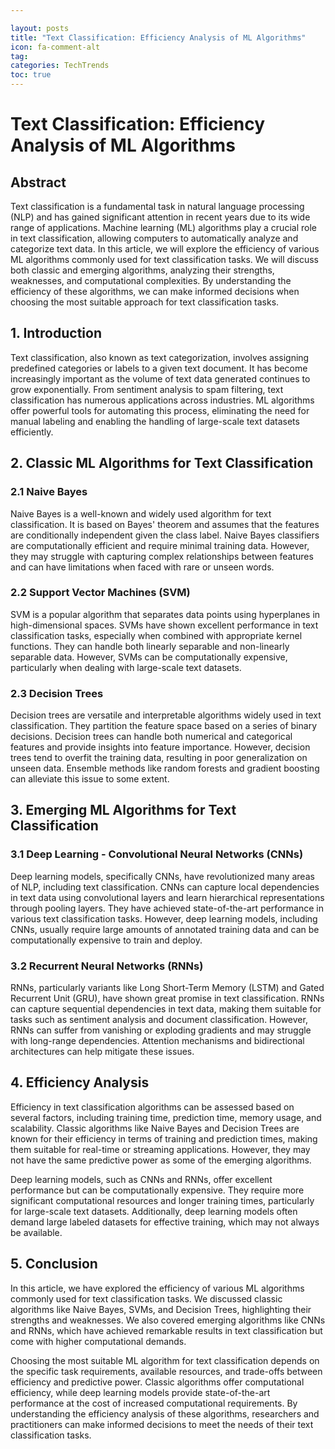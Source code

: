 ```yaml
---

layout: posts
title: "Text Classification: Efficiency Analysis of ML Algorithms"
icon: fa-comment-alt
tag:      
categories: TechTrends
toc: true
---
```




# Text Classification: Efficiency Analysis of ML Algorithms

## Abstract
Text classification is a fundamental task in natural language processing (NLP) and has gained significant attention in recent years due to its wide range of applications. Machine learning (ML) algorithms play a crucial role in text classification, allowing computers to automatically analyze and categorize text data. In this article, we will explore the efficiency of various ML algorithms commonly used for text classification tasks. We will discuss both classic and emerging algorithms, analyzing their strengths, weaknesses, and computational complexities. By understanding the efficiency of these algorithms, we can make informed decisions when choosing the most suitable approach for text classification tasks.

## 1. Introduction
Text classification, also known as text categorization, involves assigning predefined categories or labels to a given text document. It has become increasingly important as the volume of text data generated continues to grow exponentially. From sentiment analysis to spam filtering, text classification has numerous applications across industries. ML algorithms offer powerful tools for automating this process, eliminating the need for manual labeling and enabling the handling of large-scale text datasets efficiently.

## 2. Classic ML Algorithms for Text Classification
### 2.1 Naive Bayes
Naive Bayes is a well-known and widely used algorithm for text classification. It is based on Bayes' theorem and assumes that the features are conditionally independent given the class label. Naive Bayes classifiers are computationally efficient and require minimal training data. However, they may struggle with capturing complex relationships between features and can have limitations when faced with rare or unseen words.

### 2.2 Support Vector Machines (SVM)
SVM is a popular algorithm that separates data points using hyperplanes in high-dimensional spaces. SVMs have shown excellent performance in text classification tasks, especially when combined with appropriate kernel functions. They can handle both linearly separable and non-linearly separable data. However, SVMs can be computationally expensive, particularly when dealing with large-scale text datasets.

### 2.3 Decision Trees
Decision trees are versatile and interpretable algorithms widely used in text classification. They partition the feature space based on a series of binary decisions. Decision trees can handle both numerical and categorical features and provide insights into feature importance. However, decision trees tend to overfit the training data, resulting in poor generalization on unseen data. Ensemble methods like random forests and gradient boosting can alleviate this issue to some extent.

## 3. Emerging ML Algorithms for Text Classification
### 3.1 Deep Learning - Convolutional Neural Networks (CNNs)
Deep learning models, specifically CNNs, have revolutionized many areas of NLP, including text classification. CNNs can capture local dependencies in text data using convolutional layers and learn hierarchical representations through pooling layers. They have achieved state-of-the-art performance in various text classification tasks. However, deep learning models, including CNNs, usually require large amounts of annotated training data and can be computationally expensive to train and deploy.

### 3.2 Recurrent Neural Networks (RNNs)
RNNs, particularly variants like Long Short-Term Memory (LSTM) and Gated Recurrent Unit (GRU), have shown great promise in text classification. RNNs can capture sequential dependencies in text data, making them suitable for tasks such as sentiment analysis and document classification. However, RNNs can suffer from vanishing or exploding gradients and may struggle with long-range dependencies. Attention mechanisms and bidirectional architectures can help mitigate these issues.

## 4. Efficiency Analysis
Efficiency in text classification algorithms can be assessed based on several factors, including training time, prediction time, memory usage, and scalability. Classic algorithms like Naive Bayes and Decision Trees are known for their efficiency in terms of training and prediction times, making them suitable for real-time or streaming applications. However, they may not have the same predictive power as some of the emerging algorithms.

Deep learning models, such as CNNs and RNNs, offer excellent performance but can be computationally expensive. They require more significant computational resources and longer training times, particularly for large-scale text datasets. Additionally, deep learning models often demand large labeled datasets for effective training, which may not always be available.

## 5. Conclusion
In this article, we have explored the efficiency of various ML algorithms commonly used for text classification tasks. We discussed classic algorithms like Naive Bayes, SVMs, and Decision Trees, highlighting their strengths and weaknesses. We also covered emerging algorithms like CNNs and RNNs, which have achieved remarkable results in text classification but come with higher computational demands.

Choosing the most suitable ML algorithm for text classification depends on the specific task requirements, available resources, and trade-offs between efficiency and predictive power. Classic algorithms offer computational efficiency, while deep learning models provide state-of-the-art performance at the cost of increased computational requirements. By understanding the efficiency analysis of these algorithms, researchers and practitioners can make informed decisions to meet the needs of their text classification tasks.